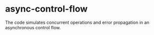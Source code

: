 # async-control-flow
The code simulates concurrent operations and error propagation in an asynchronous control flow.
